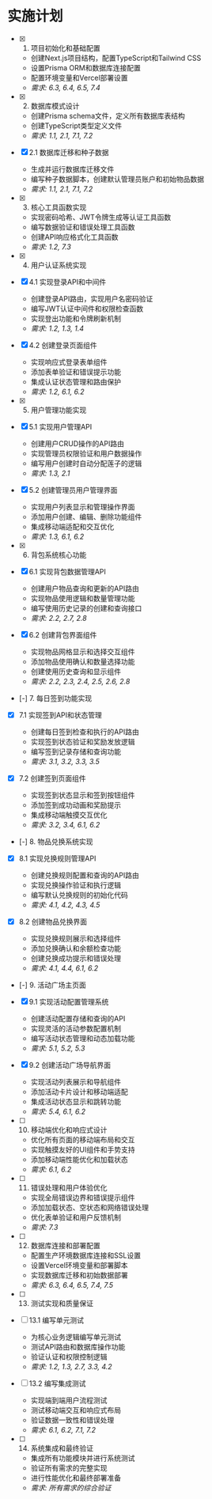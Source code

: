 # 实施计划

- [x] 1. 项目初始化和基础配置
  - 创建Next.js项目结构，配置TypeScript和Tailwind CSS
  - 设置Prisma ORM和数据库连接配置
  - 配置环境变量和Vercel部署设置
  - _需求: 6.3, 6.4, 6.5, 7.4_

- [x] 2. 数据库模式设计
  - 创建Prisma schema文件，定义所有数据库表结构
  - 创建TypeScript类型定义文件
  - _需求: 1.1, 2.1, 7.1, 7.2_

- [x] 2.1 数据库迁移和种子数据
  - 生成并运行数据库迁移文件
  - 编写种子数据脚本，创建默认管理员账户和初始物品数据
  - _需求: 1.1, 2.1, 7.1, 7.2_

- [x] 3. 核心工具函数实现
  - 实现密码哈希、JWT令牌生成等认证工具函数
  - 编写数据验证和错误处理工具函数
  - 创建API响应格式化工具函数
  - _需求: 1.2, 7.3_

- [x] 4. 用户认证系统实现
- [x] 4.1 实现登录API和中间件
  - 创建登录API路由，实现用户名密码验证
  - 编写JWT认证中间件和权限检查函数
  - 实现登出功能和令牌刷新机制
  - _需求: 1.2, 1.3, 1.4_

- [x] 4.2 创建登录页面组件
  - 实现响应式登录表单组件
  - 添加表单验证和错误提示功能
  - 集成认证状态管理和路由保护
  - _需求: 1.2, 6.1, 6.2_

- [x] 5. 用户管理功能实现
- [x] 5.1 实现用户管理API
  - 创建用户CRUD操作的API路由
  - 实现管理员权限验证和用户数据操作
  - 编写用户创建时自动分配莲子的逻辑
  - _需求: 1.3, 2.1_

- [x] 5.2 创建管理员用户管理界面
  - 实现用户列表显示和管理操作界面
  - 添加用户创建、编辑、删除功能组件
  - 集成移动端适配和交互优化
  - _需求: 1.3, 6.1, 6.2_

- [x] 6. 背包系统核心功能
- [x] 6.1 实现背包数据管理API
  - 创建用户物品查询和更新的API路由
  - 实现物品使用逻辑和数量管理功能
  - 编写使用历史记录的创建和查询接口
  - _需求: 2.2, 2.7, 2.8_

- [x] 6.2 创建背包界面组件
  - 实现物品网格显示和选择交互组件
  - 添加物品使用确认和数量选择功能
  - 创建使用历史查询和显示组件
  - _需求: 2.2, 2.3, 2.4, 2.5, 2.6, 2.8_

- [-] 7. 每日签到功能实现
- [x] 7.1 实现签到API和状态管理
  - 创建每日签到检查和执行的API路由
  - 实现签到状态验证和奖励发放逻辑
  - 编写签到记录存储和查询功能
  - _需求: 3.1, 3.2, 3.3, 3.5_

- [x] 7.2 创建签到页面组件
  - 实现签到状态显示和签到按钮组件
  - 添加签到成功动画和奖励提示
  - 集成移动端触摸交互优化
  - _需求: 3.2, 3.4, 6.1, 6.2_

- [-] 8. 物品兑换系统实现
- [x] 8.1 实现兑换规则管理API
  - 创建兑换规则配置和查询的API路由
  - 实现兑换操作验证和执行逻辑
  - 编写默认兑换规则的初始化代码
  - _需求: 4.1, 4.2, 4.3, 4.5_

- [x] 8.2 创建物品兑换界面
  - 实现兑换规则展示和选择组件
  - 添加兑换确认和余额检查功能
  - 创建兑换成功提示和错误处理
  - _需求: 4.1, 4.4, 6.1, 6.2_

- [-] 9. 活动广场主页面
- [x] 9.1 实现活动配置管理系统
  - 创建活动配置存储和查询的API
  - 实现灵活的活动参数配置机制
  - 编写活动状态管理和动态加载功能
  - _需求: 5.1, 5.2, 5.3_

- [x] 9.2 创建活动广场导航界面
  - 实现活动列表展示和导航组件
  - 添加活动卡片设计和移动端适配
  - 集成活动状态显示和跳转功能
  - _需求: 5.4, 6.1, 6.2_

- [ ] 10. 移动端优化和响应式设计
  - 优化所有页面的移动端布局和交互
  - 实现触摸友好的UI组件和手势支持
  - 添加移动端性能优化和加载状态
  - _需求: 6.1, 6.2_

- [ ] 11. 错误处理和用户体验优化
  - 实现全局错误边界和错误提示组件
  - 添加加载状态、空状态和网络错误处理
  - 优化表单验证和用户反馈机制
  - _需求: 7.3_

- [ ] 12. 数据库连接和部署配置
  - 配置生产环境数据库连接和SSL设置
  - 设置Vercel环境变量和部署脚本
  - 实现数据库迁移和初始数据部署
  - _需求: 6.3, 6.4, 6.5, 7.4, 7.5_

- [ ] 13. 测试实现和质量保证
- [ ] 13.1 编写单元测试
  - 为核心业务逻辑编写单元测试
  - 测试API路由和数据库操作功能
  - 验证认证和权限控制逻辑
  - _需求: 1.2, 1.3, 2.7, 3.3, 4.2_

- [ ] 13.2 编写集成测试
  - 实现端到端用户流程测试
  - 测试移动端交互和响应式布局
  - 验证数据一致性和错误处理
  - _需求: 6.1, 6.2, 7.1, 7.2_

- [ ] 14. 系统集成和最终验证
  - 集成所有功能模块并进行系统测试
  - 验证所有需求的完整实现
  - 进行性能优化和最终部署准备
  - _需求: 所有需求的综合验证_
